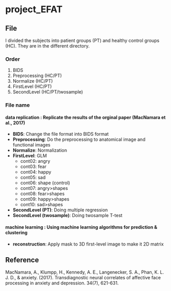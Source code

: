 # project_EFAT

## File
I divided the subjects into patient groups (PT) and healthy control groups (HC). They are in the different directory.

### Order
1. BIDS
2. Preprocessing (HC/PT)
3. Normalize (HC/PT)
4. FirstLevel (HC/PT)
5. SecondLevel (HC/PT/twosample)

### File name

#### data replication : Replicate the results of the orginal paper (MacNamara et al., 2017)
- **BIDS**: Change the file format into BIDS format
- **Preprocessing**: Do the preprocessing to anatomical image and functional images
- **Normalize**: Normalization
- **FirstLevel**: GLM
    - cont02: angry
    - cont03: fear
    - cont04: happy
    - cont05: sad
    - cont06: shape (control)
    - cont07: angry>shapes
    - cont08: fear>shapes
    - cont09: happy>shapes
    - cont10: sad>shapes
- **SecondLevel (PT)**: Doing multiple regression
- **SecondLevel (twosample)**: Doing twosample T-test

#### machine learning : Using machine learning algorithms for prediction & clustering
- **reconstruction**: Apply mask to 3D first-level image to make it 2D matrix

## Reference
MacNamara, A., Klumpp, H., Kennedy, A. E., Langenecker, S. A., Phan, K. L. J. D., & anxiety. (2017). Transdiagnostic neural correlates of affective face processing in anxiety and depression. 34(7), 621-631. 
